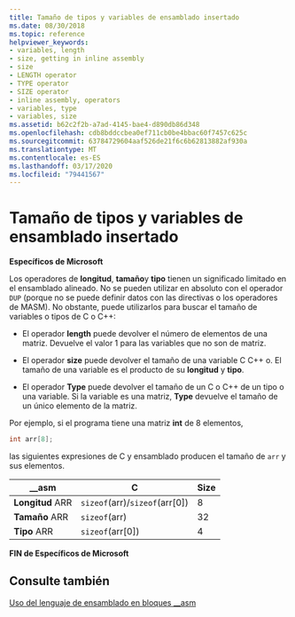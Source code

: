 ```yaml
---
title: Tamaño de tipos y variables de ensamblado insertado
ms.date: 08/30/2018
ms.topic: reference
helpviewer_keywords:
- variables, length
- size, getting in inline assembly
- size
- LENGTH operator
- TYPE operator
- SIZE operator
- inline assembly, operators
- variables, type
- variables, size
ms.assetid: b62c2f2b-a7ad-4145-bae4-d890db86d348
ms.openlocfilehash: cdb8bddccbea0ef711cb0be4bbac60f7457c625c
ms.sourcegitcommit: 63784729604aaf526de21f6c6b62813882af930a
ms.translationtype: MT
ms.contentlocale: es-ES
ms.lasthandoff: 03/17/2020
ms.locfileid: "79441567"
---
```

# <a name="type-and-variable-sizes-in-inline-assembly"></a>Tamaño de tipos y variables de ensamblado insertado

**Específicos de Microsoft**

Los operadores de **longitud**, **tamaño**y **tipo** tienen un significado limitado en el ensamblado alineado. No se pueden utilizar en absoluto con el operador `DUP` (porque no se puede definir datos con las directivas o los operadores de MASM). No obstante, puede utilizarlos para buscar el tamaño de variables o tipos de C o C++:

- El operador **length** puede devolver el número de elementos de una matriz. Devuelve el valor 1 para las variables que no son de matriz.

- El operador **size** puede devolver el tamaño de una variable C C++ o. El tamaño de una variable es el producto de su **longitud** y **tipo**.

- El operador **Type** puede devolver el tamaño de un C o C++ de un tipo o una variable. Si la variable es una matriz, **Type** devuelve el tamaño de un único elemento de la matriz.

Por ejemplo, si el programa tiene una matriz **int** de 8 elementos,

```cpp
int arr[8];
```

las siguientes expresiones de C y ensamblado producen el tamaño de `arr` y sus elementos.

|__asm|C|Size|
|-------------|-------|----------|
|**Longitud** ARR|`sizeof`(arr)/`sizeof`(arr[0])|8|
|**Tamaño** ARR|`sizeof`(arr)|32|
|**Tipo** ARR|`sizeof`(arr[0])|4|

**FIN de Específicos de Microsoft**

## <a name="see-also"></a>Consulte también

[Uso del lenguaje de ensamblado en bloques __asm](../../assembler/inline/using-assembly-language-in-asm-blocks.md)<br/>